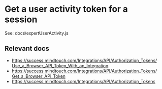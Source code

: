 # Get a user activity token for a session

See: docs\expertUserActivity.js

## Relevant docs

- https://success.mindtouch.com/Integrations/API/Authorization_Tokens/Use_a_Browser_API_Token_With_an_Integration
- https://success.mindtouch.com/Integrations/API/Authorization_Tokens/Get_a_Browser_API_Token
- https://success.mindtouch.com/Integrations/API/Authorization_Tokens
